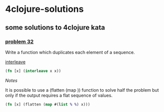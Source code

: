 # 4clojure-solutions
## some solutions to 4clojure kata

### [problem 32](https://4clojure.com/problem/32)

Write a function which duplicates each element of a sequence.

[interleave](https://clojuredocs.org/clojure.core/interleave)

~~~clojure
(fn [x] (interleave x x))
~~~

_Notes_

It is possible to use a (flatten (map )) function to solve half the problem but only if the output requires a flat sequence of values.

~~~clojure
(fn [x] (flatten (map #(list % %) x)))
~~~
